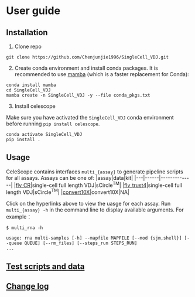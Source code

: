 # User guide

## Installation
1. Clone repo
```
git clone https://github.com/Chenjunjie1996/SingleCell_VDJ.git
```

2. Create conda environment and install conda packages. 
It is recommended to use [mamba](https://github.com/mamba-org/mamba) (which is a faster replacement for Conda):
```
conda install mamba
cd SingleCell_VDJ
mamba create -n SingleCell_VDJ -y --file conda_pkgs.txt
```


3. Install celescope

Make sure you have activated the `SingleCell_VDJ` conda environment before running `pip install celescope`. 
```
conda activate SingleCell_VDJ
pip install .
```

## Usage

CeleScope contains interfaces `multi_{assay}` to generate pipeline scripts for all assays. Assays can be one of:
|assay|data|kit|
|---|------|--------------|
|[flv_CR](./assay/multi_flv_CR.md)|single-cell full length VDJ|sCircle<sup>TM</sup>|
|[flv_trust4](./assay/multi_flv_trust4.md)|single-cell full length VDJ|sCircle<sup>TM</sup>|
|[convert10X](assay/multi_convert10X.md)|convert10X|NA|

Click on the hyperlinks above to view the uasge for each assay. Run `multi_{assay} -h` in the command line to display available arguments. For example：
```
$ multi_rna -h

usage: rna multi-samples [-h] --mapfile MAPFILE [--mod {sjm,shell}] [--queue QUEUE] [--rm_files] [--steps_run STEPS_RUN]
...
```

## [Test scripts and data](https://github.com/singleron-RD/celescope_test_script)

## [Change log](./CHANGELOG.md)


 
